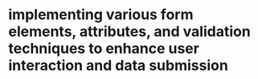 # implementing various form elements, attributes, and validation techniques to enhance user interaction and data submission

